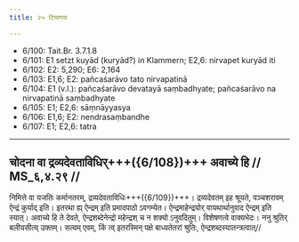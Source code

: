 ```yaml
---
title: २५ टिप्पणयः

---
```

- 6/100: Tait.Br. 3.7.1.8
- 6/101: E1 setzt kuyād (kuryād?) in Klammern; E2,6: nirvapet kuryād iti
- 6/102: E2: 5,290; E6: 2,164
- 6/103: E1,6; E2: pañcaśarāvo tato nirvapatinā
- 6/104: E1 (v.l.): pañcaśarāvo devatayā saṃbadhyate; pañcaśarāvo na nirvapatinā saṃbadhyate
- 6/105: E1; E2,6: sāṃnāyyasya
- 6/106: E1,6; E2: nendrasaṃbandhe
- 6/107: E1; E2,6: tatra

____________________________________________


## चोदना वा द्रव्यदेवताविधिर्+++({6/108})+++ अवाच्ये हि // MS_६,४.२९ //

निमित्ते वा यजतिः कर्मानतरम्, द्रव्यदेवताविधिः+++({6/109})+++। द्रव्यदेवतम् इह श्रूयते, पञ्चशरावम् ऐन्द्रं कुर्याद् इति। इतरथा ह्य् ऐन्द्रम् इति प्रमादपाठो ऽवगम्येत। ऐन्द्रमाहेन्द्रयोर् वायथार्थानुवाद ऐन्द्रम् इति स्यात्। अवाच्ये हि ते देवते, ऐन्द्रशब्देनेन्द्रो महेन्द्रश् च न शक्यो ऽनुवदितुम्। विशेषणत्वे वाक्यभेदः। ननु श्रुतिर् बलीयसीत्य् उक्तम्। सत्यम् एवम्, किं त्व् इतरस्मिन् पक्षे बाध्यतेतरां श्रुतिः, ऐन्द्रशब्दस्यातन्त्रत्वात्//